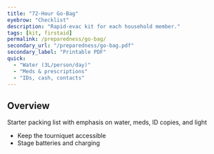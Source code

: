 ```yaml
---
title: "72-Hour Go-Bag"
eyebrow: "Checklist"
description: "Rapid-evac kit for each household member."
tags: [kit, firstaid]
permalink: /preparedness/go-bag/
secondary_url: "/preparedness/go-bag.pdf"
secondary_label: "Printable PDF"
quick:
  - "Water (3L/person/day)"
  - "Meds & prescriptions"
  - "IDs, cash, contacts"
---
```


## Overview
Starter packing list with emphasis on water, meds, ID copies, and light

- Keep the tourniquet accessible
- Stage batteries and charging